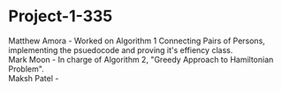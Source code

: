 # Project-1-335

Matthew Amora - Worked on Algorithm 1 Connecting Pairs of Persons, implementing the psuedocode and proving it's effiency class.  
Mark Moon -  In charge of Algorithm 2, "Greedy Approach to Hamiltonian Problem".      
Maksh Patel - 
